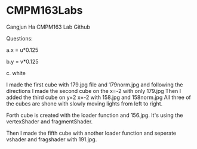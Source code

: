 # CMPM163Labs
Gangjun Ha CMPM163 Lab Github

Questions:

a.x = u*0.125

b.y = v*0.125

c. white

I made the first cube with 179.jpg file and 179norm.jpg and following the directions
I made the second cube on the x=-2 with only 179.jpg
Then I added the third cube on y=2 x=-2 with 158.jpg and 158norm.jpg
All three of the cubes are shone with slowly moving lights from left to right.

Forth cube is created with the loader function and 156.jpg.
It's using the vertexShader and fragmentShader.

Then I made the fifth cube with another loader function and seperate vshader and fragshader with 191.jpg.
